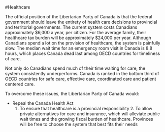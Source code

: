 #Healthcare

The official position of the Libertarian Party of Canada is that the federal government should leave the entirety of health care decisions to provincial and territorial governments. The current system costs Canadians approximately $6,000 a year, per citizen. For the average family, their healthcare tax burden will be approximately $24,000 per year. Although Canadians spend a lot on the provision of healthcare, the system is painfully slow. The median wait time for an emergency room visit in Canada is 8.8 hours, which places Canada dead last among OECD countries for timeliness of care.

Not only do Canadians spend much of their time waiting for care, the system consistently underperforms. Canada is ranked in the bottom third of OECD countries for safe care, effective care, coordinated care and patient centered care.

To overcome these issues, the Libertarian Party of Canada would:

- Repeal the Canada Health Act
	1. To ensure that healthcare is a provincial responsibility
        2. To allow private alternatives for care and insurance, which will alleviate public wait times and the growing fiscal burden of healthcare. Provinces will be free to choose the system that best fits their needs

